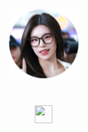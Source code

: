 <p align="center">
    <a href="https://www.google.com/search?q=Yeji+ITZY" target="_blank">
        <img width="125" src="bunder.png" alt="logo" />
    </a>
</p>
<br>
<p align="center">
    <img height="32" width="32" src="https://cdn.simpleicons.org/telegram/black/white" />
</p>